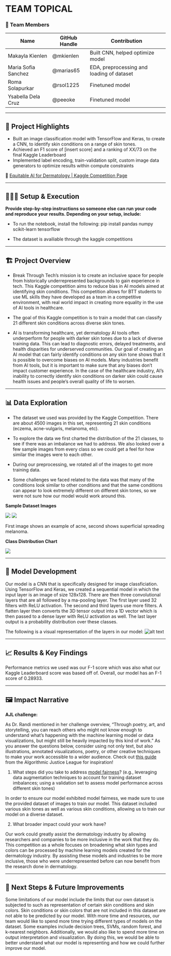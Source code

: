 # TEAM TOPICAL


### **👥 Team Members**

| Name | GitHub Handle | Contribution |
| ----- | ----- | ----- |
| Makayla Kienlen | @mkienlen | Built CNN, helped optimize model |
| Maria Sofia Sanchez | @marias65 | EDA, preprocessing and loading of dataset |
| Roma Solapurkar | @rsol1225 | Finetuned model |
| Ysabella Dela Cruz | @peeoke | Finetuned model |

---

## **🎯 Project Highlights**


* Built an image classification model with TensorFlow and Keras, to create a CNN, to identify skin conditions on a range of skin tones.
* Achieved an F1 score of \[insert score\] and a ranking of XX/73 on the final Kaggle Leaderboard
* Implemented label encoding, train-validation split, custom image data generators to optimize results within compute constraints

🔗 [Equitable AI for Dermatology | Kaggle Competition Page](https://www.kaggle.com/competitions/bttai-ajl-2025/overview)

---

## **👩🏽‍💻 Setup & Execution**

**Provide step-by-step instructions so someone else can run your code and reproduce your results. Depending on your setup, include:**

* To run the notebook, install the following: pip install pandas numpy scikit-learn tensorflow

* The dataset is availiable through the kaggle competitions
  
---

## **🏗️ Project Overview**

* Break Through Tech’s mission is to create an inclusive space for people from historically underrepresented backgrounds to gain experience in tech. This Kaggle competition aims to reduce bias in AI models aimed at identifying skin conditions. This competition allows for BTT students to use ML skills they have developed as a team in a competitive environment, with real world impact in creating more equality in the use of AI tools in healthcare.

* The goal of this Kaggle competition is to train a model that can classify 21 different skin conditions across diverse skin tones. 

* AI is transforming healthcare, yet dermatology AI tools often underperform for people with darker skin tones due to a lack of diverse training data. This can lead to diagnostic errors, delayed treatments, and health disparities for underserved communities. Our goal of creating an AI model that can fairly identify conditions on any skin tone shows that it is possible to overcome biases on AI models. Many industries benefit from AI tools, but it is important to make sure that any biases don’t impact customer experience. In the case of the healthcare industry, AI’s inability to correctly identify skin conditions on darker skin could cause health issues and people’s overall quality of life to worsen.

---

## **📊 Data Exploration**

* The dataset we used was provided by the Kaggle Competition. There are about 4500 images in this set, representing 21 skin conditions (eczema, acne-vulgaris, melanoma, etc). 

* To explore the data we first charted the distribution of the 21 classes, to see if there was an imbalance we had to address. We also looked over a few sample images from every class so we could get a feel for how similar the images were to each other. 

* During our preprocessing, we rotated all of the images to get more training data. 

* Some challenges we faced related to the data was that many of the conditions look similar to other conditions and that the same conditions can appear to look extremely different on different skin tones, so we were not sure how our model would work around this.


**Sample Dataset Images**

![](https://github.com/peeoke/TeamTopical/blob/main/2dc81d23b3c02663556832138db7d3d0.jpg)
![](https://github.com/peeoke/TeamTopical/blob/main/39db1b5308e58e1e486703dcb53b33ee.jpg)

First image shows an example of acne, second shows superficial spreading melanoma.

**Class Distribution Chart**

![](https://github.com/peeoke/TeamTopical/blob/main/LabelDistribution.jpeg)

---

## **🧠 Model Development**

Our model is a CNN that is specifically designed for image classficiation. Using TensorFlow and Keras, we created a sequential model in which the input layer is an image of size 128x128. There are then three convolutional layers that are all followed by a ma-pooling layer. The first layer used 32 filters with ReLU activation. The second and third layers use more filters. A flatten layer then converts the 3D tensor output into a 1D vector which is then passed to a dense layer with ReLU activation as well. The last layer output is a probability distribution over these classes.

The following is a visual representation of the layers in our model:
![alt text](https://github.com/peeoke/TeamTopical/blob/main/image.png)

---

## **📈 Results & Key Findings**

Performance metrics we used was our F-1 score which was also what our Kaggle Leaderboard score was based off of. Overall, our model has an F-1 score of 0.28933. 

---

## **🖼️ Impact Narrative**

**AJL challenge:**

As Dr. Randi mentioned in her challenge overview, “Through poetry, art, and storytelling, you can reach others who might not know enough to understand what’s happening with the machine learning model or data visualizations, but might still be heavily impacted by this kind of work.”
As you answer the questions below, consider using not only text, but also illustrations, annotated visualizations, poetry, or other creative techniques to make your work accessible to a wider audience.
Check out [this guide](https://drive.google.com/file/d/1kYKaVNR\_l7Abx2kebs3AdDi6TlPviC3q/view) from the Algorithmic Justice League for inspiration!

1. What steps did you take to address [model fairness](https://haas.berkeley.edu/wp-content/uploads/What-is-fairness_-EGAL2.pdf)? (e.g., leveraging data augmentation techniques to account for training dataset imbalances; using a validation set to assess model performance across different skin tones)

In order to ensure our model exhibited model fairness, we made sure to use the provided dataset of images to train our model. This dataset included various skin tones as well as various skin conditions, allowing us to train our model on a diverse dataset.


2. What broader impact could your work have? 

Our work could greatly assist the dermatology industry by allowing researchers and companies to be more inclusive in the work that they do. This competition as a whole focuses on broadening what skin types and colors can be processed by machine learning models created for the dermatology industry. By assisting these models and industries to be more inclusive, those who were underrepresented before can now benefit from the research done in dermatology.

---

## **🚀 Next Steps & Future Improvements**



Some limitations of our model include the limits that our own dataset is subjected to such as representation of certain skin conditions and skin colors. Skin conditions or skin colors that are not included in this dataset are not able to be predicted by our model. With more time and resources, our team would like to spend more time trying different types of models on the dataset. Some examples include decision trees, SVMs, random forest, and k-nearest neighbors. Additionally, we would also like to spend more time on output interpretation and visualization. By doing this, we would be able to better understand what our model is representing and how we could further improve our model. 

